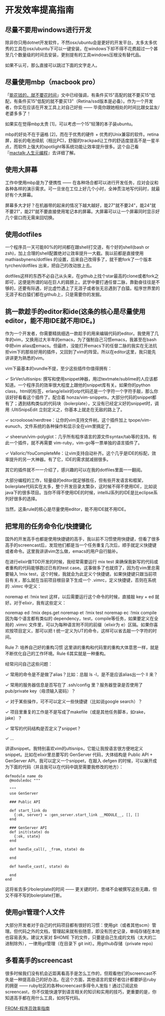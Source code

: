 # 开发效率提高指南

## 尽量不要用windows进行开发
除非你只用dotnet开发软件，不然osx/ubuntu会是更好的开发平台。太多太多优秀的工具在osx/ubuntu下可以一键安装，在windows下却不得不花费超过一个甚至几个数量级的时间去安装，更别提有的工具windows压根没有替代品。

如果不认可，那么直接可以跳过下面的文字走人。

## 尽量使用mbp（macbook pro）
「[能花钱的，就不要花时间](https://zhuanlan.zhihu.com/p/19691022)」文中已经强调，有条件买15"高配的就不要买15"低配，有条件买15"低配的就不要买13"（Retina/ssd版本是必备）。作为一个开发者，你实在应该在开发工具上对自己好些 —— 毕竟你跟她相处的时间比跟女盆友/老婆多多了！

如果实在觉得mbp太贵 [1]，可以考虑一个15"轻薄的本子装ubuntu。

mbp的好处不在于逼格 [2]，而在于优秀的硬件 + 优秀的Unix兼容的软件。retina屏，超长的电池续航（相比PC)，舒服的trackpad让工作的舒适度提高不是一星半点，而软件上强大的spotlight等系统功能让效率提升很多。这个自己看『[mactalk·人生元编程](https://book.douban.com/subject/25826578/)』去详细了解。

## 使用大屏幕
工作中使用mbp是为了便携性 —— 在各种场合都可以进行开发任务，应对会议和各种各样的演示需求。可一旦坐在工位上好几个小时，全神贯注地写代码时，就最好有个大屏幕。

屏幕多大才好？在机器带的起来的情况下越大越好，能27"就不要24"，能24"就不要21"，能21"就不要直接使用笔记本的屏幕。大屏幕可以让一个屏幕同时显示好几个窗口而无需来回切换。

## 使用dotfiles
一个程序员一天可能80%的时间都在跟shell打交道，有个好的shell(bash or zsh)，加上合理的shell配置绝对让效率提升一大截。我以前都是直接使用 mathiasbynens/dotfiles 的设置，后来自己改得多了，就干脆fork了一个版本 tyrchen/dotfiles 出来，把自己的改动放上去。

dotfiles这样的东西不必自己从头来，在github上找个star最高的clone或者fork之即可，这便是所谓的站在巨人的肩膀上。武学中要打通任督二脉，靠勤奋往往是不够的，还要有际遇，好比虚竹遇上了无涯子或者张无忌遇到了白猿。程序世界里的无涯子和白猿们都在github上，只是需要你的发掘。

## 挑一款趁手的editor和ide(这条的核心是尽量使用editor，能不用IDE就不用IDE。)
作为一个开发者，你需要精挑细选一款趁手的用来编辑代码的editor。我使用了几年的vim，又换用过大半年的emacs，为了强制自己习惯emacs，我甚至在bash中把vim alias成emacs。但最终，没能打开emacs下的任督二脉的我实在无法抗拒vim下的那些好用的插件，又回到了vim的阵营。所以在editor这里，我只能先讲讲更为熟悉的vim。

vim下最基本的vundle不提，至少这些插件你值得拥有：

✓ SirVer/ultisnips: 撰写和使用snippet神器，用过textmate/sublime的人应该都知道。一个程序员的效率很大程度上跟他的snippet库有关。如果你的python class，html的标签，erlang/elixir的otp代码还是一个字符一个字符手敲，那么你该好好看看这个插件了。配合着 honza/vim-snippets，大部分代码的snippet都有了；遇到结构类似的代码块（bolerplate），又没有已经定义好的snippet时，调用 :UltiSnipsEdit 立刻定义之，你基本上就走在无敌的路上了。

✓ scrooloose/nerdtree：让你的vim支持文件树。这个插件加上 tpope/vim-eunuch，文件系统的各种操作和显示全在vim里搞定了。

✓ sheerun/vim-polyglot：几乎所有程序语言的源文件syntax/tab等的支持。有此一个插件，就不再需要 vim-ruby，vim-go等一票单独的语言插件了。

✓ Valloric/YouCompleteMe：让vim支持自动补齐。这个几乎是IDE的标配，效率提升的另一大神器。有了它，IDE的需求就减弱很多。

其它的插件就不一一介绍了，感兴趣的可以在我的dotfiles里面一一翻阅。

大部分编程的工作，轻量级的editor就足够胜任，但有些开发语言和框架，bolerplate代码实在太多，整个开发目录太繁杂，这时候不得不使用IDE，比如说java下的很多项目。当你不得不使用IDE的时候，intelliJ系列的IDE是比eclipse系列好很多的选择。

当然，这条rule的核心是尽量使用editor，能不用IDE就不用IDE。

## 把常用的任务命令化/快捷键化
国外的开发高手也都是使用快捷键的高手，我以前不习惯使用快捷键，但看了很多高手的screencast后，发现他们都是当一个任务重复几次后，顺手就定义快捷键或者命令。这里我讲讲vim怎么做，emacs的用户自行脑补。

在进行elixir做TDD开发的时候，我经常需要运行 mix test 来确保我新写的代码或者重构的代码能够跑过已有的test case。这事做多了也就烦了，因为在vim里总需要输入 !mix test，这个时候，我就会为此定义个快捷键。如果快捷键只跟当前项目有关，那么就在当前项目根目录下生成一个 .vimrc，定义快捷键，否则在系统的 .vimrc 中定义：

noremap <leader>et :!mix test<CR>
这样，以后需要运行这个命令的时候，直接敲 <leader> key + ed 就好。对于elixir，我有这些定义：

noremap <leader>ed :!mix deps.get<CR>
noremap <leader>et :!mix test<CR>
noremap <leader>ec :!mix compile<CR>
因为每个语言都有类似的 dependency，test，compile等任务，如果要定义在全局的 .vimrc 文件里，可以为每种语言附不同的前缀（elixir为 e）区隔。如果你喜欢按项目定义，那可以把 <leader>t 统一定义为UT的命令，这样可以省去敲一个字符的时间。

Rule 7: 培养自己好的重构习惯
这里讲的重构和代码里的重构大体意思一样，就是不断优化自己的工作环境。Rule 6其实就是一种重构。

经常问问自己这些问题：

✓ 常用的命令是不是做了alias？比如：总敲 ls -l，是不是应该alias出一个 ll 来？

✓ 常用的服务器信息是否写在了 .ssh/config 里？服务器登录是否使用了pub/private key（毋须输入密码）？

✓ 对于某些操作，可不可以定义一些快捷键（比如说google search）？

✓ 项目里重复的工作是不是写成了makefile（或是其他任务脚本，如rake，jake）？

✓ 常写的代码结构是否定义了snippet？

✓ …

讲讲snippet。我特别喜欢vim的ultisnips，它能让我按语言很方便地定义snippet。比如在elixir里总要写的 GenServer 代码，大体结构是 Public API + GenServer API，我可以定义一个snippet，在敲入 defgen 的时候，可以展开成为下面的代码（并且我可以在代码中跳至需要我修改的地方）：
```
defmodule name do
  @moduledoc """

  """
  use GenServer

  ### Public API

  def start_link do
    {:ok, server} = :gen_server.start_link __MODULE__, [], []
  end

  ### GenServer API
  def init(state) do
    {:ok, state}
  end

  def handle_call(, _from, state) do

  end

  def handle_cast(, state) do

  end
end
```
这将省去多少bolerplate的时间 —— 更关键的时，思绪不会被撰写这些无趣，但又不得不写的bolerplate打断。

## 使用git管理个人文件
大部分开发者对于自己的代码项目都有很好的习惯：使用git（或者其他scm）管理。但代码之外的文档，管理起来就有些随意，即没有历史记录，单纯存储在本地也容易丢失。建议大家对 $HOME 下的文件，只要是自己生成的文档（太大的二进制除外），一律用git管理（在目录下 git init）。用github存储（private repo）

## 多看高手的screencast
很多时候我们没有机会近距离看高手是怎么工作的，但观看他们的screencast不失是一种提高自己的好办法。在这个方面，其他语言的爱好者估计都要妒忌ruby的拥趸 —— ruby社区的各种screencast多得令人发指！通过订阅这些screencast，你不仅能快速学到语言相关的知识和实用的技巧，更重要的是，你知道高手都在用什么工具，如何写代码。

[FROM-程序员效率指南](https://mp.weixin.qq.com/s?__biz=MzA3NDM0ODQwMw==&mid=206041450&idx=1&sn=3982c8cc45d7c47f0fbc19fe8371490f#rd)